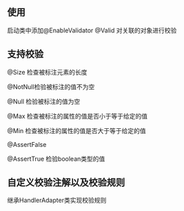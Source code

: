 ## 使用
启动类中添加@EnableValidator
@Valid 对关联的对象进行校验

## 支持校验
@Size   检查被标注元素的长度
    
@NotNull检验被标注的值不为空

@Null   检验被标注的值为空

@Max    检查被标注的属性的值是否小于等于给定的值

@Min    检查被标注的属性的值是否大于等于给定的值

@AssertFalse 

@AssertTrue  检验boolean类型的值

## 自定义校验注解以及校验规则
继承HandlerAdapter类实现校验规则
